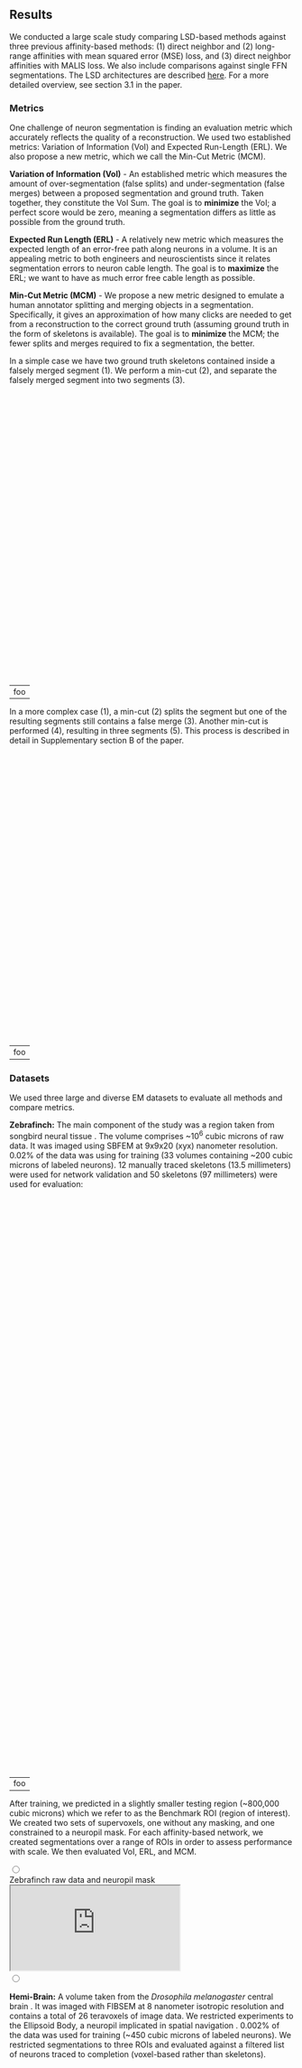 <h2 id="results">Results</h2>

We conducted a large scale study comparing LSD-based methods against three
previous affinity-based methods: (1) direct neighbor and (2) long-range
affinities with mean squared error (MSE) loss, and (3) direct neighbor
affinities with MALIS loss. We also include comparisons against single FFN
segmentations<dt-cite key="januszewski_high-precision_2018"></dt-cite>. The LSD
architectures are described <a href="#network_architectures">here</a>. For a
more detailed overview, see section 3.1 in the paper.

<h3 id="metrics">Metrics</h3>

One challenge of neuron segmentation is finding an evaluation metric which
accurately reflects the quality of a reconstruction. We used two established
metrics: Variation of Information (VoI) and Expected Run-Length (ERL). We also
propose a new metric, which we call the Min-Cut Metric (MCM).

**Variation of Information (VoI)<dt-cite key="meila_comparing_2007"></dt-cite>** - An established metric which measures the amount of over-segmentation (false
splits) and under-segmentation (false merges) between a proposed segmentation
and ground truth. Taken together, they constitute the VoI Sum. The goal is to
**minimize** the VoI; a perfect score would be zero, meaning a segmentation
differs as little as possible from the ground truth.

**Expected Run Length (ERL)<dt-cite
key="januszewski_high-precision_2018"></dt-cite>** - A relatively new metric
which measures the expected length of an error-free path along neurons in a
volume. It is an appealing metric to both engineers and neuroscientists since it
relates segmentation errors to neuron cable length. The goal is to **maximize**
the ERL; we want to have as much error free cable length as possible.

**Min-Cut Metric (MCM)** - We propose a new metric designed to emulate a human
annotator splitting and merging objects in a segmentation. Specifically, it
gives an approximation of how many clicks are needed to get from a
reconstruction to the correct ground truth (assuming ground truth in the form of
skeletons is available). The goal is to **minimize** the MCM; the fewer splits
and merges required to fix a segmentation, the better.

In a simple case
we have two ground truth skeletons contained inside a falsely merged segment
(1). We perform a min-cut (2), and separate the falsely merged segment into two segments (3).

<html>
  <body>
<div style="text-align: center;">
  <img class="b-lazy"
    id="neurons"
    src=data:image/gif;base64,R0lGODlhAQABAAAAACH5BAEKAAEALAAAAAABAAEAAAICTAEAOw==
    data-src="assets/img/mcm_easy_case.jpeg"
    style="display: block; margin: auto; width: 100%;"/>
  <table style="width: 100%;" cellspacing="0" cellpadding="0"><tr>
  <td width="100%"><figcaption style="text-align: center;">foo</figcaption></td>
  </tr></table>
  </div>
  </body>
</html>

In a more complex case (1), a min-cut (2) splits the segment but one of the
resulting segments still contains a false merge (3). Another min-cut is
performed (4), resulting in three segments (5). This process is described in
detail in Supplementary section B of the paper.

<html>
  <body>
<div style="text-align: center;">
  <img class="b-lazy"
    id="neurons"
    src=data:image/gif;base64,R0lGODlhAQABAAAAACH5BAEKAAEALAAAAAABAAEAAAICTAEAOw==
    data-src="assets/img/mcm_complex_case.jpeg"
    style="display: block; margin: auto; width: 100%;"/>
  <table style="width: 100%;" cellspacing="0" cellpadding="0"><tr>
  <td width="100%"><figcaption style="text-align: center;">foo</figcaption></td>
  </tr></table>
  </div>
  </body>
</html>

<h3 id="datasets">Datasets</h3>

We used three large and diverse EM datasets to evaluate all methods and compare
metrics.

**Zebrafinch:** The main component of the study was a region taken from songbird
neural tissue <dt-cite key="januszewski_high-precision_2018"></dt-cite>. The
volume comprises ~10<sup>6</sup> cubic microns of raw data. It was imaged using
SBFEM at 9x9x20 (xyx) nanometer resolution. 0.02% of the data was using for
training (33 volumes containing ~200 cubic microns of labeled neurons). 12
manually traced skeletons (13.5 millimeters) were used for network validation
and 50 skeletons (97 millimeters) were used for evaluation:

<div style="text-align: center;">
  <img class="b-lazy"
    id="zfinch_dataset"
    src=data:image/gif;base64,R0lGODlhAQABAAAAACH5BAEKAAEALAAAAAABAAEAAAICTAEAOw==
    data-src="assets/img/zfinch_dataset_large.jpeg"
    style="margin: auto; width: 100%;"/>
  <img class="b-lazy"
    id="zfinch_dataset_vertical"
    src=data:image/gif;base64,R0lGODlhAQABAAAAACH5BAEKAAEALAAAAAABAAEAAAICTAEAOw==
    data-src="assets/img/zfinch_dataset_vertical_medium.jpeg"
    style="margin: auto; width: 100%;"/>
  <table style="width: 100%;" cellspacing="0" cellpadding="0"><tr>
  <td width="100%"><figcaption style="text-align: center;">foo</figcaption></td>
  </tr></table>
</div>

After training, we predicted in a slightly smaller testing region (~800,000
cubic microns) which we refer to as the Benchmark ROI (region of interest). We
created two sets of supervoxels, one without any masking, and one constrained to
a neuropil mask. For each affinity-based network, we created segmentations over
a range of ROIs in order to assess performance with scale. We then evaluated
VoI, ERL, and MCM.

<div class="accordion-container" id="zfinch_div">
<nav class="accordion arrows">
<input type="radio" name="accordion" id="zfinch" />
<section class="box">
<label class="box-title" for="zfinch">Zebrafinch raw data and neuropil mask</label>
<label class="box-close" for="acc-close"></label>
<div class="box-content"><div class="responsive-container">
  <iframe class="responsive-iframe" src="https://neuroglancer-demo.appspot.com/#!%7B%22dimensions%22:%7B%22x%22:%5B2e-8%2C%22m%22%5D%2C%22y%22:%5B2e-8%2C%22m%22%5D%2C%22z%22:%5B2e-8%2C%22m%22%5D%7D%2C%22position%22:%5B2522.154052734375%2C2508.88134765625%2C2990.42919921875%5D%2C%22crossSectionScale%22:16.860758498545437%2C%22projectionOrientation%22:%5B-0.183084174990654%2C-0.3018076419830322%2C0.007873492315411568%2C0.935590922832489%5D%2C%22projectionScale%22:8192%2C%22layers%22:%5B%7B%22type%22:%22image%22%2C%22source%22:%22precomputed://gs://j0126-nature-methods-data/GgwKmcKgrcoNxJccKuGIzRnQqfit9hnfK1ctZzNbnuU/rawdata_realigned%22%2C%22tab%22:%22annotations%22%2C%22annotationColor%22:%22#ff00f7%22%2C%22name%22:%22rawdata_realigned%22%7D%2C%7B%22type%22:%22image%22%2C%22source%22:%7B%22url%22:%22precomputed://gs://j0126-nature-methods-data/GgwKmcKgrcoNxJccKuGIzRnQqfit9hnfK1ctZzNbnuU/tissue_classification%22%2C%22transform%22:%7B%22outputDimensions%22:%7B%22x%22:%5B2e-8%2C%22m%22%5D%2C%22y%22:%5B2e-8%2C%22m%22%5D%2C%22z%22:%5B2e-8%2C%22m%22%5D%2C%22c%27%22:%5B1%2C%22%22%5D%7D%7D%7D%2C%22tab%22:%22annotations%22%2C%22localDimensions%22:%7B%22c%27%22:%5B1%2C%22%22%5D%7D%2C%22localPosition%22:%5B4%5D%2C%22annotationColor%22:%22#d400ff%22%2C%22shader%22:%22#uicontrol%20vec3%20color%20color%28default=%5C%22magenta%5C%22%29%5Cnvoid%20main%28%29%20%7B%5Cn%20%20emitRGBA%28vec4%28color%2C%20toNormalized%28getDataValue%28%29%29%29%29%3B%5Cn%7D%5Cn%22%2C%22shaderControls%22:%7B%22color%22:%22#0088ff%22%7D%2C%22name%22:%22neuropil%22%7D%5D%2C%22selectedLayer%22:%7B%22layer%22:%22neuropil%22%2C%22size%22:649%7D%2C%22layout%22:%224panel%22%7D"></iframe>
</div>
</div>
</section>
<input type="radio" name="accordion" id="acc-close" />
</nav>
</div>

**Hemi-Brain:** A volume taken from the *Drosophila melanogaster* central brain
<dt-cite key="scheffer_connectome_2020"></dt-cite>. It was imaged with FIBSEM at
8 nanometer isotropic resolution and contains a total of 26 teravoxels of image
data. We restricted experiments to the Ellipsoid Body, a neuropil implicated in
spatial navigation <dt-cite key="turner-evans_insect_2016"></dt-cite>. 0.002% of
the data was used for training (~450 cubic microns of labeled neurons). We
restricted segmentations to three ROIs and evaluated against a filtered list of
neurons traced to completion (voxel-based rather than skeletons).

<div style="text-align: center;">
  <img class="b-lazy"
    id="hemi_dataset"
    src=data:image/gif;base64,R0lGODlhAQABAAAAACH5BAEKAAEALAAAAAABAAEAAAICTAEAOw==
    data-src="assets/img/hemi_dataset_large.jpeg"
    style="margin: auto; width: 100%;"/>
  <img class="b-lazy"
    id="hemi_dataset_vertical"
    src=data:image/gif;base64,R0lGODlhAQABAAAAACH5BAEKAAEALAAAAAABAAEAAAICTAEAOw==
    data-src="assets/img/hemi_dataset_vertical_medium.jpeg"
    style="margin: auto; width: 100%;"/>
  <table style="width: 100%;" cellspacing="0" cellpadding="0"><tr>
  <td width="100%"><figcaption style="text-align: center;">foo</figcaption></td>
  </tr></table>
</div>

<div class="accordion-container" id="hemi_div">
<nav class="accordion arrows">
<input type="radio" name="accordion" id="hemi" />
<section class="box">
<label class="box-title" for="hemi">Hemi-brain</label>
<label class="box-close" for="acc-close"></label>
<div class="box-content"><div class="responsive-container">
  <iframe class="responsive-iframe" src="https://neuroglancer-demo.appspot.com/#!%7B%22dimensions%22:%7B%22x%22:%5B8e-9%2C%22m%22%5D%2C%22y%22:%5B8e-9%2C%22m%22%5D%2C%22z%22:%5B8e-9%2C%22m%22%5D%7D%2C%22position%22:%5B25962.435546875%2C25359.71484375%2C20296.431640625%5D%2C%22crossSectionScale%22:47.72354919422505%2C%22crossSectionDepth%22:-37.62185354999912%2C%22projectionOrientation%22:%5B-0.008687195368111134%2C-0.7010441422462463%2C-0.7130189538002014%2C-0.008097930811345577%5D%2C%22projectionScale%22:21207.72950167948%2C%22layers%22:%5B%7B%22type%22:%22image%22%2C%22source%22:%22precomputed://gs://neuroglancer-janelia-flyem-hemibrain/emdata/clahe_yz/jpeg%22%2C%22tab%22:%22annotations%22%2C%22annotationColor%22:%22#0091ff%22%2C%22name%22:%22emdata%22%7D%2C%7B%22type%22:%22segmentation%22%2C%22source%22:%7B%22url%22:%22precomputed://gs://neuroglancer-janelia-flyem-hemibrain/v1.0/rois%22%2C%22subsources%22:%7B%22default%22:true%2C%22properties%22:true%2C%22mesh%22:true%7D%2C%22enableDefaultSubsources%22:false%7D%2C%22pick%22:false%2C%22selectedAlpha%22:0.44%2C%22ignoreNullVisibleSet%22:false%2C%22meshSilhouetteRendering%22:1%2C%22colorSeed%22:2359850678%2C%22segments%22:%5B%2217%22%5D%2C%22segmentQuery%22:%22EB%22%2C%22name%22:%22roi%22%7D%5D%2C%22selectedLayer%22:%7B%22layer%22:%22roi%22%2C%22size%22:290%7D%2C%22layout%22:%224panel%22%7D"></iframe>
</div>
</div>
</section>
<input type="radio" name="accordion" id="acc-close" />
</nav>
</div>

**FIB-25:** An older dataset taken from the *Drosophila* visual system <dt-cite
key="takemura_synaptic_2015"></dt-cite>. It contains ~346 gigavoxels of raw EM
data and was imaged with FIBSEM at 8 nanometer resolution. Four volumes
containing ~160 cubic microns of labeled data were used for training. We
predicted inside the entire volume and then restricted supervoxels to an
irregularly shaped neuropil mask. Segmentations were evaluated inside a 13.6
gigavoxel region contained in the bottom half of the full ROI. Similar to the
Hemi-brain, evaluations were done using a filtered list of completely traced
neurons.

<div style="text-align: center;">
  <img class="b-lazy"
    id="fib25_dataset"
    src=data:image/gif;base64,R0lGODlhAQABAAAAACH5BAEKAAEALAAAAAABAAEAAAICTAEAOw==
    data-src="assets/img/fib25_dataset_large.jpeg"
    style="margin: auto; width: 100%;"/>
  <img class="b-lazy"
    id="fib25_dataset_vertical"
    src=data:image/gif;base64,R0lGODlhAQABAAAAACH5BAEKAAEALAAAAAABAAEAAAICTAEAOw==
    data-src="assets/img/fib25_dataset_vertical_medium.jpeg"
    style="margin: auto; width: 100%;"/>
  <table style="width: 100%;" cellspacing="0" cellpadding="0"><tr>
  <td width="100%"><figcaption style="text-align: center;">foo</figcaption></td>
  </tr></table>
</div>

<div class="accordion-container" id="fib25_div">
<nav class="accordion arrows">
<input type="radio" name="accordion" id="fib25" />
<section class="box">
<label class="box-title" for="fib25">FIB-25</label>
<label class="box-close" for="acc-close"></label>
<div class="box-content"><div class="responsive-container">
  <iframe class="responsive-iframe" src="https://neuroglancer-demo.appspot.com/#!%7B%22dimensions%22:%7B%22x%22:%5B8e-9%2C%22m%22%5D%2C%22y%22:%5B8e-9%2C%22m%22%5D%2C%22z%22:%5B8e-9%2C%22m%22%5D%7D%2C%22position%22:%5B3425.203857421875%2C2993.146240234375%2C3936.575927734375%5D%2C%22crossSectionScale%22:29.90334336415725%2C%22projectionOrientation%22:%5B-0.09087008237838745%2C0.8137544393539429%2C-0.4936932325363159%2C0.292939156293869%5D%2C%22projectionScale%22:11797.675238192334%2C%22layers%22:%5B%7B%22type%22:%22image%22%2C%22source%22:%22precomputed://gs://neuroglancer-public-data/flyem_fib-25/image%22%2C%22tab%22:%22annotations%22%2C%22annotationColor%22:%22#007bff%22%2C%22name%22:%22image%22%7D%5D%2C%22selectedLayer%22:%7B%22layer%22:%22image%22%7D%2C%22layout%22:%224panel%22%7D"></iframe>
</div>
</div>
</section>
<input type="radio" name="accordion" id="acc-close" />
</nav>
</div>

<h3 id="accuracy">Accuracy</h3>

We found that the LSDs are beneficial for improving the accuracy of direct
neighbor affinities and subsequently the resulting neuron segmentations. On the
**Zebrafinch** dataset, we found that LSD architectures out-perform other
affinity-based networks over a range of ROIs. Interestingly, auto-context does
not seem to be necessary on smaller ROIs. The multitask network outperforms the
auto-context network up until the 54 micron ROI. However, after that, the
auto-context networks produce drastically better results, making the
computational overhead justifiable. When considering segmentation performance
restricted directly to neuropil, our best auto-context network (AcrLSD) performs
on par with the current state of the art when considering VoI:

<div style="text-align: center;">
  <img class="b-lazy"
    id="neurons"
    src=data:image/gif;base64,R0lGODlhAQABAAAAACH5BAEKAAEALAAAAAABAAEAAAICTAEAOw==
    data-src="assets/img/zfinch_voi_roi.png"
    style="display: block; margin: auto; width: 100%;"/>
  <table style="width: 100%;" cellspacing="0" cellpadding="0"><tr>
  <td width="100%"><figcaption style="text-align: center;">foo</figcaption></td>
  </tr></table>
</div>

We did not find this to be the case when evaluating ERL, which could be a direct
result of asymmetric contributions of split and merge errors in the metric. We
see that the ERL increases non-monotonically (jumps up and down) as scale
increases, rather than consistently decreasing or increasing (as is the case
with VoI). This is likely due to the following: as scale increases, the chances
for errors increases, which leads to a drop in ERL (especially with merge
errors). At the same time, the total cable length of the ground-truth neurons
increases, which leads to an increased ERL on correctly reconstructed neurons:

<div style="text-align: center;">
  <img class="b-lazy"
    id="neurons"
    src=data:image/gif;base64,R0lGODlhAQABAAAAACH5BAEKAAEALAAAAAABAAEAAAICTAEAOw==
    data-src="assets/img/erl_roi.png"
    style="display: block; margin: auto; width: 100%;"/>
  <table style="width: 100%;" cellspacing="0" cellpadding="0"><tr>
  <td width="100%"><figcaption style="text-align: center;">foo</figcaption></td>
  </tr></table>
</div>

We designed the MCM to simulate the amount of human interactions (clicks) needed
to split and merge neurons in a proposed segmentation. Since repeated min-cuts
need to be made on large fragment graphs, the computational costs limited MCM
calculations to the three smallest ROIs (the largest being ~16,000 cubic
microns). We observed an expected linear increase in MCM with scale (more clicks
required to resolve larger volumes). We also found VoI to serve as a reasonable
proxy to the MCM, which suggests that VoI is a good metric to compare
segmentation quality in the context of a proofreading workflow that allows
annotators to split false merges using a min-cut on the fragment graph:

<div style="text-align: center;">
  <img class="b-lazy"
    id="voi_mcm"
    src=data:image/gif;base64,R0lGODlhAQABAAAAACH5BAEKAAEALAAAAAABAAEAAAICTAEAOw==
    data-src="assets/img/voi_mcm_rois.jpeg"
    style="margin: auto; width: 100%;"/>
  <img class="b-lazy"
    id="voi_mcm_vertical"
    src=data:image/gif;base64,R0lGODlhAQABAAAAACH5BAEKAAEALAAAAAABAAEAAAICTAEAOw==
    data-src="assets/img/voi_mcm_rois_vertical.jpeg"
    style="margin: auto; width: 80%;"/>
  <table style="width: 100%;" cellspacing="0" cellpadding="0"><tr>
  <td width="100%"><figcaption style="text-align: center;">foo</figcaption></td>
  </tr></table>
</div>

<div class="accordion-container">
<nav class="accordion arrows">
<input type="radio" name="accordion" id="fib_results" />
<section class="box">
<label class="box-title" for="fib_results">Fib Results</label>
<label class="box-close" for="acc-close"></label>

<div class="box-content"><div>
  <p> <b>Hemi-Brain - </b> We evaluated segmentations on three ROIs contained
  within the Ellipsoid Body. Since the ground truth data was voxel-based (not
  skeletons), we only considered VoI. We found LSD methods out-performed other
  affinity-based methods and were on par with FFN. The multitask network
  performs well on the smaller two ROIs but shows worse results on the largest
  ROI (in comparison to AcLSD & AcrLSD), strengthening the argument for using
  auto-context on larger volumes: </p>
</div>

<div class="box-content"><div style="text-align: center;">
  <img
  id="hemi_voi"
  src="assets/img/hemi_rois.jpeg"
  style="margin: auto; width: 100%;"/>
  <img
  id="hemi_voi_vertical"
  src="assets/img/hemi_rois_vertical.jpeg"
  style="margin: auto; width: 60%;"/>
  <table style="width: 100%;" cellspacing="0" cellpadding="0"><tr>
  <td width="100%"><figcaption style="text-align: center;">foo</figcaption></td>
  </tr></table>
</div>

<div class="box-content"><div>
  <p> <b>FIB-25 - </b>Similar to the Hemi-Brain, we only evaluated VoI since the
  ground truth was voxel based. On the full testing RoI, we found that only one
  LSD method (MtLSD) performed well. Interestingly, the auto-context methods
  performed poorly here. Upon visual inspection, we found false merges occurring
  outside of the testing RoI. We then cropped two volumes contained entirely
  within dense neuropil and found auto-context results to improve, further
  highlighting the importance of masking: </p>
</div>

<div class="box-content"><div style="text-align: center;">
  <img
  id="fib25_voi"
  src="assets/img/fib25_rois.jpeg"
  style="margin: auto; width: 100%;"/>
  <img
  id="fib25_voi_vertical"
  src="assets/img/fib25_rois_vertical.jpeg"
  style="margin: auto; width: 60%;"/>
  <table style="width: 100%;" cellspacing="0" cellpadding="0"><tr>
  <td width="100%"><figcaption style="text-align: center;">foo</figcaption></td>
  </tr></table>
</div>

</div>
</section>
<input type="radio" name="accordion" id="acc-close" />
</nav>
</div>

<h3 id="throughput">Throughput</h3>

As described previously, the acquisition size of datasets is growing rapidly.
Segmentation methods should complement this trajectory by being fast and
computationally inexpensive. When considering computational costs in terms of
floating point operations (FLOPs), we found that our best method (AcrLSD) is two
orders of magnitude more efficient than the current state of the art, while
producing segmentations of comparable quality:

<div style="text-align: center;">
  <img class="b-lazy"
    id="neurons"
    src=data:image/gif;base64,R0lGODlhAQABAAAAACH5BAEKAAEALAAAAAABAAEAAAICTAEAOw==
    data-src="assets/img/voi_tflops.png"
    style="display: block; margin: auto; width: 100%;"/>
  <table style="width: 100%;" cellspacing="0" cellpadding="0"><tr>
  <td width="100%"><figcaption style="text-align: center;">foo</figcaption></td>
  </tr></table>
</div>

All affinity-based methods (not just LSDs) can be parallelized efficiently using
a modest amount of GPUs, resulting in higher throughput (cubic microns processed
per GPU second):

<div style="text-align: center;">
  <img class="b-lazy"
    id="neurons"
    src=data:image/gif;base64,R0lGODlhAQABAAAAACH5BAEKAAEALAAAAAABAAEAAAICTAEAOw==
    data-src="assets/img/inference_table.png"
    style="display: block; margin: auto; width: 100%;"/>
  <table style="width: 100%;" cellspacing="0" cellpadding="0"><tr>
  <td width="100%"><figcaption style="text-align: center;">foo</figcaption></td>
  </tr></table>
</div>

This is accomplished using a block-wise processing scheme in which a large
volume is broken down into smaller chunks. The chunks can then be distributed
over many workers in such a way that ensures non-neighboring blocks are
processed simultaneously. As soon as a worker finishes processing a block it
will start processing another valid block. This repeats until the entire volume
is processed. Consider watershed as an example:

<div style="text-align: center;">
  <img class="b-lazy"
    id="blockwise_image"
    src=data:image/gif;base64,R0lGODlhAQABAAAAACH5BAEKAAEALAAAAAABAAEAAAICTAEAOw==
    data-src="assets/img/blockwise_processing_large.jpeg"
    style="display: block; margin: auto; width: 100%;"/>
  <table style="width: 100%;" cellspacing="0" cellpadding="0"><tr>
  <td width="100%"><figcaption style="text-align: center;">foo</figcaption></td>
  </tr></table>
</div>

<div class="accordion-container">
<nav class="accordion arrows">
<input type="radio" name="accordion" id="block" />
<section class="box">
<label class="box-title" for="block">Block-wise processing overview</label>
<label class="box-close" for="acc-close"></label>

<div class="box-content"><div>
<p>Blockwise processing is necessary to process
such large volumes in a reasonable amount of time. The idea is to chunk up a
dataset into small blocks which easily fit in memory, and then distribute
these blocks over many workers (GPUs for prediction, CPUs for
post-processing). A little bit of context is required to read the input data
necessary to write the output data. Because of this, only blocks that do not
touch can be processed simultaneously. Once they finish processing, the next
set of blocks can begin, and so on until all blocks are complete. Consider
watershed for a single neuron:
</p>
</div>

<div class="box-content"><div style="text-align: center;">
<img class="b-lazy"
  id="watershed_separate_large"
  src="assets/gifs/watershed_separate_large.gif" style="margin: auto; width: 100%;">
<img class="b-lazy"
  id="watershed_separate_medium"
  src="assets/gifs/watershed_separate_medium.gif" style="margin: auto; width: 100%;"/>
</div>

<div class="box-content"><div>
<p>The blocks are processed in an alternating fashion ensuring that none touch. Piecing it together gives us the fragments required to generate a neuron:  </p>
</div>

<div class="box-content"><div style="text-align: center;">
<img class="b-lazy"
  id="watershed_joined_large"
  src="assets/gifs/watershed_joined_large.gif" style="margin: auto; width: 100%;">
<img class="b-lazy"
  id="watershed_joined_medium"
  src="assets/gifs/watershed_joined_medium.gif" style="margin: auto; width: 100%;"/>
</div>

<div class="box-content"><div>
<p>The same logic can be used to stitch the fragments together based on
the underlying affinities. The result is an agglomerated neuron:</p>
</div>

<div class="box-content"><div style="text-align: center;">
<img class="b-lazy"
  id="agglom_joined_large"
  src="assets/gifs/agglom_joined_large.gif" style="margin: auto; width: 100%;">
<img class="b-lazy"
  id="agglom_joined_medium"
  src="assets/gifs/agglom_joined_medium.gif" style="margin: auto; width: 100%;"/>
</div>

<div class="box-content"><div>
<p>This just shows what is happening on an example neuron. In reality every
object inside every block contained in the full volume is processed in
parallel. The result is a very efficient processing scheme. For example
predicting ~115,000 blocks distributed over 100 GPUs took under 2 hours to
complete (~800,000 total cubic microns). </p>
</div>

</div>
</section>
<input type="radio" name="accordion" id="acc-close" />
</nav>
</div>

---

